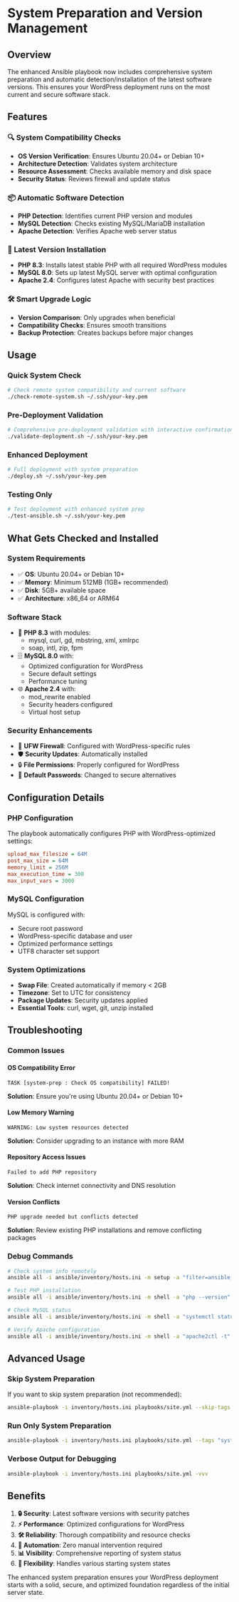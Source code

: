# System Preparation and Version Management

## Overview

The enhanced Ansible playbook now includes comprehensive system preparation and automatic detection/installation of the latest software versions. This ensures your WordPress deployment runs on the most current and secure software stack.

## Features

### 🔍 System Compatibility Checks
- **OS Version Verification**: Ensures Ubuntu 20.04+ or Debian 10+
- **Architecture Detection**: Validates system architecture
- **Resource Assessment**: Checks available memory and disk space
- **Security Status**: Reviews firewall and update status

### 📦 Automatic Software Detection
- **PHP Detection**: Identifies current PHP version and modules
- **MySQL Detection**: Checks existing MySQL/MariaDB installation
- **Apache Detection**: Verifies Apache web server status

### 🔄 Latest Version Installation
- **PHP 8.3**: Installs latest stable PHP with all required WordPress modules
- **MySQL 8.0**: Sets up latest MySQL server with optimal configuration
- **Apache 2.4**: Configures latest Apache with security best practices

### 🛠️ Smart Upgrade Logic
- **Version Comparison**: Only upgrades when beneficial
- **Compatibility Checks**: Ensures smooth transitions
- **Backup Protection**: Creates backups before major changes

## Usage

### Quick System Check
```bash
# Check remote system compatibility and current software
./check-remote-system.sh ~/.ssh/your-key.pem
```

### Pre-Deployment Validation
```bash
# Comprehensive pre-deployment validation with interactive confirmation
./validate-deployment.sh ~/.ssh/your-key.pem
```

### Enhanced Deployment
```bash
# Full deployment with system preparation
./deploy.sh ~/.ssh/your-key.pem
```

### Testing Only
```bash
# Test deployment with enhanced system prep
./test-ansible.sh ~/.ssh/your-key.pem
```

## What Gets Checked and Installed

### System Requirements
- ✅ **OS**: Ubuntu 20.04+ or Debian 10+
- ✅ **Memory**: Minimum 512MB (1GB+ recommended)
- ✅ **Disk**: 5GB+ available space
- ✅ **Architecture**: x86_64 or ARM64

### Software Stack
- 🐘 **PHP 8.3** with modules:
  - mysql, curl, gd, mbstring, xml, xmlrpc
  - soap, intl, zip, fpm
- 🗄️ **MySQL 8.0** with:
  - Optimized configuration for WordPress
  - Secure default settings
  - Performance tuning
- 🌐 **Apache 2.4** with:
  - mod_rewrite enabled
  - Security headers configured
  - Virtual host setup

### Security Enhancements
- 🔐 **UFW Firewall**: Configured with WordPress-specific rules
- 🛡️ **Security Updates**: Automatically installed
- 🔒 **File Permissions**: Properly configured for WordPress
- 🚫 **Default Passwords**: Changed to secure alternatives

## Configuration Details

### PHP Configuration
The playbook automatically configures PHP with WordPress-optimized settings:
```ini
upload_max_filesize = 64M
post_max_size = 64M
memory_limit = 256M
max_execution_time = 300
max_input_vars = 3000
```

### MySQL Configuration
MySQL is configured with:
- Secure root password
- WordPress-specific database and user
- Optimized performance settings
- UTF8 character set support

### System Optimizations
- **Swap File**: Created automatically if memory < 2GB
- **Timezone**: Set to UTC for consistency
- **Package Updates**: Security updates applied
- **Essential Tools**: curl, wget, git, unzip installed

## Troubleshooting

### Common Issues

#### OS Compatibility Error
```
TASK [system-prep : Check OS compatibility] FAILED!
```
**Solution**: Ensure you're using Ubuntu 20.04+ or Debian 10+

#### Low Memory Warning
```
WARNING: Low system resources detected
```
**Solution**: Consider upgrading to an instance with more RAM

#### Repository Access Issues
```
Failed to add PHP repository
```
**Solution**: Check internet connectivity and DNS resolution

#### Version Conflicts
```
PHP upgrade needed but conflicts detected
```
**Solution**: Review existing PHP installations and remove conflicting packages

### Debug Commands

```bash
# Check system info remotely
ansible all -i ansible/inventory/hosts.ini -m setup -a "filter=ansible_distribution*"

# Test PHP installation
ansible all -i ansible/inventory/hosts.ini -m shell -a "php --version"

# Check MySQL status
ansible all -i ansible/inventory/hosts.ini -m shell -a "systemctl status mysql"

# Verify Apache configuration
ansible all -i ansible/inventory/hosts.ini -m shell -a "apache2ctl -t"
```

## Advanced Usage

### Skip System Preparation
If you want to skip system preparation (not recommended):
```bash
ansible-playbook -i inventory/hosts.ini playbooks/site.yml --skip-tags "system-prep"
```

### Run Only System Preparation
```bash
ansible-playbook -i inventory/hosts.ini playbooks/site.yml --tags "system-prep"
```

### Verbose Output for Debugging
```bash
ansible-playbook -i inventory/hosts.ini playbooks/site.yml -vvv
```

## Benefits

1. **🔒 Security**: Latest software versions with security patches
2. **⚡ Performance**: Optimized configurations for WordPress
3. **🛠️ Reliability**: Thorough compatibility and resource checks
4. **🚀 Automation**: Zero manual intervention required
5. **📊 Visibility**: Comprehensive reporting of system status
6. **🔄 Flexibility**: Handles various starting system states

The enhanced system preparation ensures your WordPress deployment starts with a solid, secure, and optimized foundation regardless of the initial server state.
